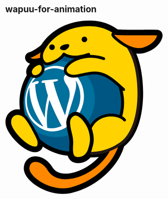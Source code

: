 # wapuu-for-animation

<svg version="1.1" xmlns="http://www.w3.org/2000/svg" xmlns:xlink="http://www.w3.org/1999/xlink" x="0px" y="0px"
	 viewBox="-267 387.8900146 60 66" enable-background="new -267 387.8900146 60 66" xml:space="preserve">
<g id="outline">
	<path id="Fill-1_1_" d="M-208.7421265,391.5451965c-0.3692322-0.0919189-0.9713593-0.136261-3.3923035-0.136261
		c-0.7817841,0-1.6704254,0.0046082-2.6151581,0.0092163c-1.0665131,0.0053406-2.2050934,0.0110168-3.3415375,0.0110168
		c-1.8269806,0-4.3853149-0.0131226-6.2059174-0.1174622c-2.9158478-2.1187439-6.2747955-3.2496033-9.9915924-3.3617249
		c-8.0545654-0.2466125-15.1860352,3.2336426-19.047699,9.216217c-1.3050842,1.240509-3.7604675,2.6197815-4.4243774,2.7670288
		c-1.1130066,0.2473145-1.8340759,1.2217102-1.7137146,2.3163757c0.0866089,0.7891846,0.6479187,1.6759033,1.9004517,2.0882263
		c-0.1445007,0.1419373-0.2822266,0.2909851-0.4104004,0.445343c-0.848877,1.0222778-1.2039185,2.1843872-0.9997559,3.2726746
		c0.0411682,0.2182312,0.0983276,0.4268494,0.1711121,0.6252136c-1.8362122,3.1239929-2.8022461,6.6702576-2.8022461,10.3162231
		c0,0.9208069,0.0621338,1.8370056,0.1853333,2.7443237c-0.2890015-0.0500183-0.5794067-0.0755615-0.8698425-0.0755615
		c-1.3966675,0-2.6914673,0.6053467-3.5513611,1.6606445c-0.949707,1.1659851-1.2827148,2.7258606-0.9376221,4.3921814
		c0.7026062,3.394043,5.8469849,9.1158142,9.9490051,10.1001282c0.4040222,0.0965271,0.789917,0.1458435,1.1467285,0.1458435
		c1.0973969,0,2.0037994-0.4623718,2.5530243-1.3019104c0.1743164-0.2668457,0.300354-0.5499878,0.3876953-0.8395386
		c2.799408,1.9295959,6.0355072,3.1246948,9.4636688,3.4717407c0.7427216,2.4221191,2.7369232,2.8259277,3.9812927,2.8259277
		c1.8759766,0,3.4966888-0.7621765,4.6523132-2.1673584c0.1043701,0.0014343,0.2091064,0.0025024,0.314209,0.0025024
		c0.7931213,0,1.7786865-0.0542908,2.9062653-0.2281799c-3.6092377,4.0480042-8.8231964,6.377533-12.6624908,6.3782349h-0.0010681
		c-1.6182251,0-3.7920685-0.4126892-4.9601135-2.3763428c-1.5454407-2.5981445-4.0228424-4.2123108-6.4647369-4.2123108
		c-2.5650787,0-4.3473358,1.8100281-4.4343109,4.5036316c-0.0472107,1.4580078,0.7171631,3.0437927,2.2107544,4.5852051
		c2.512558,2.5935364,7.3846283,5.2104492,12.6063995,5.2104492c1.1538544,0,2.2846222-0.1291504,3.3607178-0.3839111
		c9.2534943-2.1904297,17.5444946-9.5952148,19.9562073-17.7394714c8.832428-6.7440491,8.132309-25.2843933,5.2054443-33.5510559
		c-0.2030792-0.5737915-0.4224854-1.1358337-0.6578674-1.6844177c0.3560944,0.0411682,0.7082825,0.0617371,1.0547943,0.0617371
		c0.8091125,0,1.5972748-0.1135559,2.3432007-0.3370972c4.5908813-1.3764343,6.6649628-4.7825317,6.6216431-6.6514587
		C-207.2787018,392.5447693-207.8623657,391.7651978-208.7421265,391.5451965"/>
</g>
<g id="tail">
	<path id="Fill-14_5_" d="M-221.125,422.9675293l-4.78125,1.15625c0,0,0.40625,7.5625-2.9145813,13.9169922
		c-3.3305359,5.1728516-9.5957336,9.0238953-15.0674591,9.1278687c-1.9622345,0.042572-4.6217651-0.4346619-6.085556-2.8947754
		c-1.7776337-2.9880981-4.615036-4.0614624-6.497406-3.5757141c-1.482605,0.3814697-2.3648376,1.6056519-2.4212952,3.3571472
		c-0.0472107,1.4590759,1.0498352,3.2141113,3.0092316,4.8147888c2.5760956,2.1045532,6.6383514,3.8769836,10.7801208,3.8769836
		c1.0281677,0,2.0616608-0.1092834,3.0784607-0.349884c9.03302-2.1386108,17.1017761-9.4145813,19.2738495-17.3459167
		C-220.9375,428.4362793-221.125,422.9675293-221.125,422.9675293z M-224.1482849,435.9553833
		c-2.5157471,7.1081238-9.9003601,13.4597473-18.1221313,15.4056702l0,0
		c-4.7559814,1.1262817-9.9259186-0.8530273-12.9386902-3.3148804c-1.6757507-1.368988-2.6549072-2.8479309-2.6190491-3.9564514
		c0.0408325-1.2635803,0.6170349-2.1017151,1.622467-2.3607483c1.5003662-0.3860779,3.8066406,0.5510559,5.3165741,3.0892334
		c1.3459167,2.262085,3.8233185,3.4671021,7.0210724,3.4146118c6.1909943-0.1174622,13.3263855-4.7328491,16.6111145-10.739563"/>
	<path id="Fill-10_3_" fill="#FF8800" d="M-224.1482849,435.9553833
		c-2.5157471,7.1081238-9.9003601,13.4597473-18.1221313,15.4056702c-4.7559814,1.1262817-9.9259186-0.8530273-12.9386902-3.3148804
		c-1.6757507-1.368988-2.6549072-2.8479309-2.6190491-3.9564514c0.0408325-1.2635803,0.6170349-2.1017151,1.622467-2.3607483
		c1.5003662-0.3860779,3.8066406,0.5510559,5.3165741,3.0892334c1.3459167,2.262085,3.8233185,3.4671021,7.0210724,3.4146118
		c6.1909943-0.1174622,13.3263855-4.7328491,16.6111145-10.739563c2.8819275-6.5257263,2.5381775-12.6507263,2.5381775-12.6507263
		l2.5-0.625C-222.21875,424.2175293-222.2965698,430.6932678-224.1482849,435.9553833"/>
	<path id="Fill-10_2_" fill="#FF8800" d="M-224.1482849,435.9553833"/>
</g>
<g id="body">
	<g id="Fill-13_6_">
		<path fill="#FFD200" d="M-234.3984375,438.3952637c-0.8935547-0.0419922-2.0317383-0.4863281-3.6079102-1.0996094
			c-1.6806641-0.6552734-3.7724609-1.4707031-6.3154297-2.0898438c-1.909668-0.4648438-4.1826172-0.7011719-6.7563477-0.7011719
			c-2.128418,0-3.6772461,0.1699219-3.6923828,0.171875l-0.3476562,0.0390625l-6.0356445-9.2753906l0.1484375-0.2919922
			c1.4902344-2.9287109,4.1333008-4.4760742,7.6425781-4.4760742c2.1713867,0,4.1162109,0.5834961,5.0576172,0.9199219
			c0.0825195-0.5419922,0.1333008-1.6513672-0.2114258-3.6640625c-3.6948242-2.5405273-8.5864258-8.4697266-8.7963867-8.7255859
			l-0.3344727-0.4072266l4.6704102-4.4448242l0.3916016,0.4179688c0.0058594,0.0063477,0.4541016,0.4794922,1.5678711,1.3359375
			c-0.3188477-0.824707-0.65625-1.5356445-0.8061523-1.8413086c-0.4897461-0.2836914-1.0410156-0.8476562-1.2998047-1.6987305
			c-0.3764648-1.2392578-0.0288086-2.7612305,1.0058594-4.4023438c3.4213867-5.4238281,9.7875977-8.6616211,17.0297852-8.6616211
			c0.25,0,0.5009766,0.0039062,0.7529297,0.0112305c3.0410156,0.0917969,5.8457031,0.9462891,8.3349609,2.5400391
			l0.7333984,0.4697266l-0.7265625,0.4804688c-0.0566406,0.0375977-0.0888672,0.0776367-0.109375,0.1342773
			c-0.1132812,0.3129883,0.3671875,0.9667969,1.2548828,1.7060547l0.1328125,0.112793
			c1.40625,1.1982422,2.8076172,2.140625,4.1630859,2.8007812l0.1484375,0.0722656l0.0859375,0.1401367
			c0.8798828,1.4277344,1.6289062,3.0073242,2.2255859,4.6958008c2.7626953,7.7998047,3.4648438,26.1982422-5.1015625,32.09375
			c-4.3681641,3.0058594-8.4785156,3.6376953-11.1572266,3.6376953H-234.3984375z"/>
		<path fill="#231815" d="M-235.0883942,390.0671387c0.2440033,0,0.4893951,0.0036926,0.7354889,0.0111389
			c2.9662781,0.0894165,5.6819,0.9364319,8.0474548,2.450531c-0.1547852,0.1022034-0.2669678,0.2388-0.3301697,0.4137268
			c-0.0788269,0.2182312-0.3195343,0.8821411,1.4254456,2.3348389l0.1274567,0.1085815
			c1.5781097,1.3444824,3.0099335,2.2592773,4.2830811,2.8791809c0.8470917,1.3757019,1.5784607,2.9061279,2.1738434,4.5877075
			c2.7127686,7.6609497,3.4459076,25.7020264-4.8887634,31.4376221c-4.3740692,3.0100403-8.4860077,3.5371094-10.8372345,3.5371094
			c-0.0150299,0-0.0302582,0-0.0451202-0.000061c-1.6469421-0.0774841-4.9155884-1.9849854-9.7905884-3.1724854
			c-2.335144-0.5688171-4.8757019-0.7170105-6.8892212-0.71698c-2.1900482,0-3.7566071,0.175293-3.7566071,0.175293
			L-260.5,425.4050293c1.6766663-3.2944946,4.5568695-4.1662903,7.1372833-4.1661072
			c2.902359,0.0002441,5.4252167,1.1036072,5.4252167,1.1036072s0.625-0.9375-0.0625-4.75c-3.6875-2.4375-8.875-8.75-8.875-8.75
			l3.875-3.6875c0,0,0.8125,0.875,3.0625,2.4375c-0.4375-1.75-1.4610748-3.7482605-1.4610748-3.7482605
			c-0.3962097-0.1759949-0.9436798-0.6600037-1.182251-1.4449158c-0.3276978-1.0776367-0.0014191-2.4380798,0.9426117-3.9351501
			C-248.3001404,393.1728516-242.15271,390.0670471-235.0883942,390.0671387 M-235.0883789,388.9332581h-0.0000153
			c-7.4374542-0.0000916-13.9828033,3.336731-17.5088043,8.9259644c-1.1252289,1.7843933-1.4946594,3.4683533-1.0684357,4.8699951
			c0.1195068,0.393219,0.2932587,0.7356262,0.4959564,1.0274353l-0.611969,0.5769958l-3.875,3.6875l-0.7637024,0.7267456
			l0.669342,0.8145142c0.2084961,0.2536926,4.9788818,6.0360107,8.7142029,8.6933594
			c0.1916199,1.1860046,0.2346954,2.0144348,0.2223358,2.5716553c-1.0920868-0.3345947-2.746048-0.722229-4.5481567-0.7223511
			c-3.7368927-0.0003052-6.5543976,1.6545715-8.1479034,4.785675l-0.2970581,0.5837097l0.3572388,0.5489807l5.6666565,8.7083435
			l0.3811188,0.5856934l0.694931-0.0772705c0.0151367-0.0016785,1.5382385-0.1683044,3.6309357-0.1683044
			c2.4922791,0,4.7817383,0.2367554,6.6208496,0.6847534c2.5059967,0.6104431,4.5780487,1.4178467,6.2429962,2.0665894
			c1.6264648,0.6337585,2.8016052,1.0916443,3.7626343,1.1368713l0.025116,0.0011902l0.0251465,0.000061
			c2.8079987,0.000061,7.0399628-0.6482544,11.528183-3.7368164c5.0389099-3.4675903,6.6282654-10.5256348,7.0742798-15.835968
			c0.4926147-5.865387-0.1980133-12.5046082-1.7594757-16.9142151c-0.611145-1.7261353-1.3773041-3.3423462-2.2771606-4.8037415
			l-0.172821-0.2806396l-0.2963104-0.1442871c-1.3134766-0.6395264-2.674118-1.5556335-4.0441284-2.7228394l-0.1275024-0.1086121
			c-0.6419067-0.5344543-0.90802-0.8838196-1.0160522-1.0644836l1.2658081-0.8356628l-1.4690399-0.9402771
			c-2.5772095-1.6495667-5.4789276-2.5340576-8.6245422-2.6288757c-0.2574463-0.007782-0.5142975-0.0116882-0.7696686-0.0116882
			H-235.0883789L-235.0883789,388.9332581z"/>
	</g>
</g>
<g id="WordPress-logo">
	<ellipse id="circle_2_" cx="-241.515625" cy="419.1341858" rx="19.652092" ry="19.7349644"/>
	<ellipse id="circle" fill="#005683" cx="-241.515625" cy="419.1341858" rx="18.526041" ry="18.604166"/>
	<path id="circle_1_" fill="#00709C" d="M-247.572998,403.1341553c-1.5612183,0-3.0625,0.25-4.4728394,0.7023926
		c-4.828064,3.3579712-7.9958496,8.9533691-7.9958496,15.2976074c0,3.2617188,0.8411255,6.3238525,2.3094482,8.9892578
		c2.6282959,2.5429077,6.2073364,4.1149292,10.1592407,4.1149292c8.0618286,0,14.59729-6.5151978,14.59729-14.552063
		C-232.975708,409.649353-239.5111694,403.1341553-247.572998,403.1341553z"/>
	<path id="Fill-5_1_" fill="#FFFFFF" d="M-248.785202,428.8628845c-0.8062744,0.0521545-1.4623718,0.0056763-2.2636719-0.1604004
		c-0.2417755-2.4082947-0.3976288-5.416626,0.8162079-10.6604309c2.2050934,5.7079468,4.6338501,9.8936157,4.6512451,9.916687
		C-245.9943237,428.1556702-247.250412,428.7546387-248.785202,428.8628845 M-252.4832001,428.2546692
		c-6.3092194-2.8656616-7.4673309-9.6586914-5.350296-14.88797
		C-257.7528992,418.541687-256.302948,422.5765381-252.4832001,428.2546692 M-243.9433136,426.9772644
		c1.000824-4.3109436,2.664505-8.4320374,3.6433105-12.7493591c0.1888733-0.8345947,0.3525543-2.1333008,0.0582275-3.5813904
		C-237.3259125,415.1990967-237.6607056,422.2703247-243.9433136,426.9772644 M-256.9462585,411.631897
		c2.8480377-4.3811951,8.2945404-7.9444885,14.2725372-3.5686035c-0.0401306-0.00177-3.8321991,0.1720886-1.0760956,4.2470703
		c1.4897003,2.2021179,1.5844879,3.9688721,0.4061432,7.561615c-0.4253235,1.7713318-0.5538483,2.3060913-0.9337311,4.1299438
		c-1.8188019-4.344635-3.3031921-8.043457-4.4754944-12.773468c1.0306549-0.1511536,2.198349-0.3225403,1.5983429-0.9853821
		c-0.0756226-0.0834045-5.5047302,0.454895-5.5565643,0.4637756c-0.4168091,0.0709534-0.4899445,0.5613403-0.4906616,0.5659485
		c-0.0433044,0.387146,0.0269928,0.3832397,1.2032013,0.3122559c0.3099365,1.6698914,0.4512482,2.4324341,1.2181091,4.869812
		c-0.5534973,2.300415-1.1265106,4.6792603-1.2049713,8.362854c-2.4738464-4.9212646-3.4640198-8.3394165-3.6528931-12.6123962
		c0.35112-0.2132568,0.8201141-0.1295166,1.1304016-0.4470825c0.2116089-0.2168274,0.3145599-0.70578,0.0507812-0.7625732
		C-255.3926697,410.7941284-256.1066284,411.456604-256.9462585,411.631897 M-248.350296,405.1564636
		c-9.3592987,0.7721252-15.4366913,14.8680725-7.1591644,22.2448425
		c8.3893433,7.4757385,18.7540741-2.1836853,18.3962097-11.1462097
		C-237.3912354,409.3066406-243.1476898,404.9066467-248.350296,405.1564636"/>
</g>
<g id="leg-left">
	<g id="Fill-13_2_">
		<path fill="#FFD200" d="M-220.7868347,431.5887146c-0.7752991,1.065033-1.6798401,1.9806519-2.7277222,2.7017822
			c-4.4020081,3.0292358-8.5388184,3.5437622-10.88237,3.5370178c-0.5531769-0.1087341-0.9468231-0.2037354-1.0093231-1.3287354
			c-0.0576172-1.0372009-0.0625-4.9375,1.236908-7.6504517c1.7403564-3.45578,4.8113556-4.2626953,6.4966736-4.4333496
			c2.3144379-0.2331238,4.6572876,0.4602051,5.5771637,1.6499939
			C-220.96875,427.2487793-219.8125,429.8112793-220.7868347,431.5887146z"/>
	</g>
	<path id="Fill-14_4_" d="M-223.5720673,423.8518372c-1.2269897-0.4541931-2.7156219-0.647583-4.2074585-0.4960632
		c-2.9460297,0.2984314-5.4234314,1.8448181-6.9308929,4.2835999c0,0-0.3208313,0.4531555-0.5083313,0.7969055
		s0.6300507,1.0115967,1.049408,0.4120483c1.7403564-3.45578,4.8113556-4.2626953,6.4966736-4.4333496
		c2.3144379-0.2331238,4.6572876,0.4602051,5.5771637,1.6499939c0.1792908,0.2327576,0.5147858,0.2753601,0.7469788,0.095459
		c0.2325592-0.1791992,0.2755127-0.5138245,0.0955048-0.7462463c-0.3301697-0.4272156-0.7910004-0.7998047-1.3395233-1.1099243
		C-222.5925446,424.3042603-223.3941345,423.8924255-223.5720673,423.8518372z"/>
</g>
<g id="sole-right">
	<path id="Fill-8_1_" fill="#FFD200" d="M-264.198822,424.6708069c-0.5378723,0.6603699-0.7167969,1.589325-0.5041504,2.6165771
		c0.542511,2.6208496,5.2033386,7.7039185,8.36026,8.4611206c0.2410583,0.0578613,0.4597473,0.0873108,0.6496887,0.0873108
		c0.4920807,0,0.6752777-0.192688,0.7704163-0.3377991c0.3848572-0.5886841,0.1665192-1.8689575-0.1388092-2.5665588
		c-0.8740845-1.9966736-3.6440277-7.2312622-5.0438995-8.3078308c-0.7047424-0.5422058-1.4634399-0.8285522-2.194458-0.8285522
		C-263.0641479,423.7950745-263.7390442,424.1062622-264.198822,424.6708069"/>
	<path id="Fill-18_1_" d="M-255.6930237,436.9003296L-255.6930237,436.9003296c-0.2733612,0-0.5755005-0.039032-0.8982239-0.116394
		c-3.6017761-0.8643799-8.5313416-6.2696533-9.1547852-9.2807922c-0.2786865-1.3466187-0.0227356-2.5914001,0.7207031-3.5040588
		c0.6571655-0.8061829,1.6505432-1.2685242,2.7255554-1.2685242c0.9678345,0,1.9512634,0.3629761,2.8441467,1.0495911
		c1.7535095,1.348053,4.7279358,7.2578735,5.3698273,8.7240906c0.266983,0.6099548,0.7970428,2.440918,0.0543213,3.576416
		C-254.2760925,436.4546509-254.7631989,436.9003296-255.6930237,436.9003296L-255.6930237,436.9003296z M-262.2997742,423.7950745
		c-0.7643738,0-1.43927,0.3111877-1.8990479,0.8757324c-0.5378723,0.6603699-0.7167969,1.589325-0.5041504,2.6165771
		c0.542511,2.6208496,5.2033386,7.7039185,8.36026,8.4611206c0.2410583,0.0578613,0.4597473,0.0873108,0.6496887,0.0873108
		c0.4920807,0,0.6752777-0.192688,0.7704163-0.3377991c0.3848572-0.5886841,0.1665192-1.8689575-0.1388092-2.5665588
		c-0.8740845-1.9966736-3.6440277-7.2312622-5.0438995-8.3078308
		C-260.8100586,424.0814209-261.5687561,423.7950745-262.2997742,423.7950745L-262.2997742,423.7950745z"/>
</g>
<g id="sole-left">
	<path id="Fill-6_1_" fill="#FFD200" d="M-235.1872253,430.4170532c-0.0056763-0.0223389-0.0106506-0.0439758-0.0163269-0.0667114
		c-0.050766-0.20224-0.1068573-0.4105225-0.1700592-0.6269836c-0.5272217-1.8976746-3.0344391-5.6717529-4.9494629-5.6717529
		c-0.2943268,0-0.5687561,0.0876465-0.8389435,0.2675476c-1.6768036,1.1177368-1.3384552,3.1396179-0.6301727,6.0964966
		c0.1750336,0.7313232,0.3560944,1.4878235,0.4647369,2.1939697c0.1416626,0.9186707,0.1072235,1.9452209,0.0742035,2.9373474
		c-0.0511322,1.5407104-0.1040344,3.1343079,0.5605927,3.8208923c0.2907715,0.3005676,0.7437744,0.4467468,1.3853149,0.4467468
		c0.1856842,0,0.3603668-0.0138245,0.5293579-0.0351257c0.0514832-0.0063782,0.1001129-0.0159607,0.1498108-0.0241089
		c0.1178741-0.019165,0.231842-0.0426025,0.3415527-0.0709839c0.0486298-0.0127869,0.0972748-0.0259094,0.1444855-0.0404358
		c0.1143188-0.03479,0.2236786-0.0748901,0.3287659-0.1192322c0.0308838-0.0127869,0.0635529-0.0241394,0.0937195-0.0376282
		c0.1349182-0.0613708,0.263443-0.1291504,0.38414-0.2036743c0.0117188-0.0074463,0.0223694-0.0159607,0.0340881-0.023407
		c0.1068726-0.0681458,0.2077026-0.1405334,0.3031921-0.2168274c0.0280457-0.0223389,0.0546875-0.0454102,0.082016-0.0684814
		c0.0784607-0.0663452,0.1533661-0.1351929,0.2243805-0.2058105c0.0237885-0.0237732,0.0482788-0.0475464,0.0713654-0.0716553
		c0.0795135-0.0837402,0.1547852-0.1696167,0.2250824-0.256897c0.0081635-0.0103149,0.017395-0.0198975,0.0252075-0.0301819
		c0.0784607-0.0993347,0.150528-0.20047,0.2176361-0.3019714c0.015976-0.0237732,0.0298157-0.0478821,0.0447235-0.0713196
		c0.0475769-0.0752258,0.0930176-0.1504517,0.1349182-0.2249756c0.0202332-0.0358276,0.0394135-0.0709534,0.0582275-0.1064453
		c0.0326538-0.0617371,0.0635529-0.1227722,0.0926666-0.1834412c0.0180969-0.0379639,0.0372772-0.0762939,0.054306-0.1138916
		c0.0241547-0.052887,0.045105-0.1036377,0.0664062-0.1547241c0.0447235-0.1068115,0.0848389-0.2100525,0.1182251-0.3051453
		c0.002121-0.0053406,0.0042572-0.0110168,0.0060272-0.0159912c0.0234375-0.0681152,0.0447388-0.1326904,0.0632019-0.1926575
		c0.0805817-0.2622375,0.117157-0.4460449,0.1224823-0.4769287c0.0053253-0.0304871,0.0127716-0.062439,0.0223694-0.0915222
		c0.5321808-1.6837158,0.7459106-3.099884,0.3124237-5.1845703
		C-235.0949097,430.802063-235.1389313,430.6118774-235.1872253,430.4170532"/>
	<path id="Fill-14_3_" d="M-234.7104187,427.6393738c-1.1069794-2.1627197-3.2524261-5.0071106-5.6126556-5.0071106
		c-0.5755005,0-1.1229553,0.1703186-1.6263885,0.5059814c-2.6268616,1.7500916-1.8813019,4.8619995-1.2241516,7.6073914
		c0.1764526,0.7362976,0.3429565,1.4317932,0.4427185,2.0800781c0.1210785,0.7877502,0.0891266,1.7468567,0.0585938,2.6740723
		c-0.0610657,1.8366394-0.1242676,3.7353821,0.9589233,4.8548889c0.5644989,0.5833435,1.3739624,0.879303,2.4060364,0.879303
		c2.1344452,0,3.5144348-1.1113586,4.3416595-2.3536682c0.309433-0.6315308,0.5687561-1.0527954,0.5687561-1.0527954
		c0.1966858-0.4605713,0.3280487-0.90271,0.3958588-1.2734985c0.6898193-2.197876,0.9056854-4.0941467-0.0067444-7.219574
		c-0.0401154-0.1444092-0.0951538-0.3086853-0.1615295-0.4861145
		C-234.4375,428.2175293-234.7104187,427.6393738-234.7104187,427.6393738z M-235.368988,436.1711426
		c-0.0095978,0.0290833-0.0170441,0.0610352-0.0223694,0.0915222c-0.0259247,0.1447754-0.6695862,3.5519409-3.9159851,3.5519409
		c-0.6415405,0-1.0945435-0.1461792-1.3853149-0.4467468c-0.6646271-0.6865845-0.6117249-2.2801819-0.5605927-3.8208923
		c0.03302-0.9921265,0.0674591-2.0186768-0.0742035-2.9373474c-0.1086426-0.7061462-0.2897034-1.4626465-0.4647369-2.1939697
		c-0.7082825-2.9568787-1.0466309-4.9787598,0.6301727-6.0964966c0.2701874-0.1799011,0.5446167-0.2675476,0.8389435-0.2675476
		c1.9150238,0,4.4222412,3.7740784,4.9494629,5.6717529C-234.5495911,432.5471497-234.7359772,434.1677246-235.368988,436.1711426
		L-235.368988,436.1711426z"/>
</g>
<g id="ear-right">
	<path id="Fill-14_2_" d="M-250.953125,400.6237793c0.703125-1.390625,0.734375-2.1875,0.78125-2.953125
		s-0.5-0.953125-0.828125-0.734375s-0.9528809,0.6299744-1.9530029,1.4009094
		c-1.0001221,0.7709656-3.6662903,2.4327393-4.5762329,2.6353455c-0.4214172,0.0933228-0.7391663,0.3761292-0.8513489,0.7558289
		c-0.112915,0.3842773,0.0085144,0.8047791,0.3241272,1.1244812c0.2893677,0.2916565,0.8914795,0.6564331,2.0960999,0.6564331
		c0.647934,0,1.4730225-0.1078491,2.514679-0.3867493C-252.5476074,402.8087769-251.65625,402.0144043-250.953125,400.6237793z
		 M-253.7314758,402.0963135L-253.7314758,402.0963135c-2.3822632,0.6362305-3.2620239,0.2264099-3.4778748,0.0805664
		c-0.1178589-0.0794983-0.1494751-0.1390991-0.1544495-0.1373291c0.0003662,0,0.015625-0.0170288,0.0653381-0.0280457
		c0.7991638-0.1773987,2.3691101-1.0066528,3.7611847-1.9743042"/>
	<path id="Fill-11_2_" fill="#FF8800" d="M-257.2984619,402.0115051c-0.0497131,0.0110168-0.0649719,0.0280457-0.0653381,0.0280457
		c0.0049744-0.00177,0.0365906,0.0578308,0.1544495,0.1373291c0.2158508,0.1458435,1.0956116,0.5556641,3.4778748-0.0805664
		c1.2627258-0.5350342,2.2506714-2.3071289,2.497406-3.108551c0.2920837-0.9487-0.1096802-0.5202332-0.5784302-0.1452332
		s-1.7247772,1.1946716-1.7247772,1.1946716C-254.9293518,401.0048523-256.4992981,401.8341064-257.2984619,402.0115051"/>
</g>
<g id="hand-right">
	<path id="Fill-9_1_" fill="#FFD200" d="M-256.8901672,407.6630249c0.1629333,0.8679504,0.7391663,1.0503235,1.1939545,1.0503235
		c0.5978699,0,1.2749176-0.3197021,1.8110046-0.8558655c0.5982208-0.5979004,0.8666229-1.3867188,0.717865-2.1109314
		c-0.0923004-0.449585-0.3379822-0.7941284-0.6571503-0.9215088c-0.0521851-0.0209351-0.1239014-0.0319519-0.2077026-0.0319519
		c-0.5733643,0-1.620697,0.5159302-2.3130188,1.349823C-256.5979919,406.4477234-257.0055542,407.0502319-256.8901672,407.6630249"
		/>
	<path id="Fill-12_1_" d="M-255.6962128,409.7778625L-255.6962128,409.7778625
		c-1.1602325,0-2.0190582-0.7352295-2.2412872-1.9189453c-0.1445007-0.7707214,0.1299133-1.6216125,0.772522-2.395874
		c0.8346863-1.0049133,2.1521912-1.7344666,3.132782-1.7344666c0.2208405,0,0.4239197,0.0361938,0.6031952,0.1078796
		c0.6521912,0.2608032,1.1399994,0.8948975,1.3047333,1.6961365c0.2211914,1.0755005-0.1555023,2.2262573-1.0079193,3.0778503
		C-253.8742065,409.352417-254.8089905,409.7778625-255.6962128,409.7778625L-255.6962128,409.7778625z M-254.032196,404.7930908
		c-0.5733643,0-1.620697,0.5159302-2.3130188,1.349823c-0.2527771,0.3048096-0.6603394,0.9073181-0.5449524,1.5201111
		c0.1629333,0.8679504,0.7391663,1.0503235,1.1939545,1.0503235c0.5978699,0,1.2749176-0.3197021,1.8110046-0.8558655
		c0.5982208-0.5979004,0.8666229-1.3867188,0.717865-2.1109314c-0.0923004-0.449585-0.3379822-0.7941284-0.6571503-0.9215088
		C-253.8766785,404.8041077-253.9483948,404.7930908-254.032196,404.7930908L-254.032196,404.7930908z"/>
</g>
<g id="face">
	<path id="Fill-13_7_" fill="#FFD200" d="M-223.8541718,394.5716858c0,0-0.6458282-0.8333435-2.4512787-2.0428772
		c-2.3655548-1.5140991-5.0811768-2.361084-8.0474548-2.450531c-7.3714752-0.223175-13.8319397,2.9118042-17.2853241,8.3859253
		c-0.9440155,1.4970703-1.2702942,2.8575134-0.9425964,3.9351501c0.2385712,0.7849121,1.2471161,1.7984009,1.6433258,1.9744263
		c0.6710052,0.2987671,4.5095215-1.2144775,5.75-3.46875c0.0706482-0.1274109,0.1899414-0.2210693,0.3308868-0.2579956
		c0.1416626-0.0368958,0.2911224-0.0148926,0.4150238,0.0614014c2.912674,1.7912292,5.9103394,1.4465942,9.0978394,0.7278442
		s6.03125-1,8.875-3.09375S-223.8450012,394.5810852-223.8541718,394.5716858z"/>
	<path id="Fill-13_5_" d="M-223.0027466,393.9118347c-0.0770569-0.0994263-0.8074799-1.0079346-2.7031708-2.2779236
		c-2.5872955-1.656311-5.4792938-2.5377808-8.6145172-2.6322937c-0.2568817-0.007782-0.5131836-0.0116577-0.7679749-0.0116577l0,0
		c-7.417923,0-13.945343,3.3269348-17.4608459,8.8995056c-1.1161804,1.7700806-1.4834137,3.4378967-1.0621338,4.8232727
		c0.3438721,1.1312866,1.1426544,1.8348083,1.775528,2.1159363c0.1977386,0.0880432,0.4224243,0.1309814,0.6861115,0.1309814
		c1.3315277,0,4.9857178-1.3352966,6.5796661-3.5643921c1.2127686,0.6428833,2.5368958,0.9562988,4.0309448,0.9562988
		c1.8782806,0,5.0078888-0.9152832,5.5078888-1.1027832s0.3206787-1.2140503-0.4375-0.96875
		c-1.6067657,0.5137939-3.3295593,0.9943848-5.0703888,0.9943848c-1.3356323,0-2.6683044-0.2857056-3.9328156-1.0633545
		c-0.0845947-0.0520935-0.1811066-0.0788574-0.2789307-0.0788574c-0.0454407,0-0.0911713,0.0057678-0.1360931,0.0174866
		c-0.1409454,0.0368958-0.2602386,0.1305847-0.3309021,0.2579651c-1.1337891,2.0604248-4.7977142,3.4748535-5.9318695,3.4748535
		c-0.10672,0-0.1911163-0.0125427-0.2488251-0.0382385c-0.396225-0.1759949-0.9436646-0.6600037-1.182251-1.4449158
		c-0.3276978-1.0776367-0.0014191-2.4380798,0.9425964-3.9351501c3.3380737-5.2913513,9.4854889-8.3970642,16.5498199-8.3970642
		c0.243988,0,0.4894104,0.0036926,0.7355194,0.0111694c2.9662628,0.0894165,5.6818848,0.9364014,8.0474396,2.4505005
		c1.8054504,1.2095337,2.4512939,2.0428772,2.4512939,2.0428772
		C-223.25,395.1862793-222.4742584,394.5436707-223.0027466,393.9118347z"/>
</g>
<g id="eye-left">
	<path id="Fill-17_1_" d="M-235.8752747,395.1052856c0,0.5879822-0.4767914,1.0645142-1.0650787,1.0645142
		s-1.065094-0.476532-1.065094-1.0645142c0-0.5879517,0.4768066-1.0645142,1.065094-1.0645142
		S-235.8752747,394.517334-235.8752747,395.1052856"/>
</g>
<g id="eye-right">
	<path id="Fill-16_1_" d="M-248.183075,398.0621643c0,0.5879517-0.4768066,1.0645142-1.065094,1.0645142
		c-0.5879211,0-1.065094-0.4765625-1.065094-1.0645142c0-0.5879822,0.4771729-1.0645142,1.065094-1.0645142
		C-248.6598816,396.9976501-248.183075,397.4741821-248.183075,398.0621643"/>
</g>
<g id="nose">
	<path id="Fill-15_1_" d="M-245.697876,397.5888062c-0.8467407,0.6347961-0.5914764,1.4197083,0.3550415,1.5378723
		c0.9468536,0.1181641,1.0207062,0.1809692,1.8937225-0.4733582c0.9465027-0.7096863,1.065094-1.8927002,0-1.7742004
		C-244.5142059,396.9976501-245.2242584,397.2339783-245.697876,397.5888062"/>
</g>
<g id="hand-left_1_">
	<path id="Fill-13_3_" fill="#FFD200" d="M-251.6382294,398.4642029"/>
	<path id="Fill-13_4_" fill="#FFD200" stroke="#FFD200" stroke-miterlimit="10" d="M-222.890625,407.5456543
		c-1.859375-2.625-4.4375-3.9375-6.907959-4.6122742c-4.08284-1.61026-9.6120605-0.8214417-12.5886383,1.7969055
		c-1.0207062,0.8977356-1.4641418,1.7649841-1.2482758,2.4416504c0.2218933,0.6954956,1.1272125,1.2426453,2.2537231,1.3608093
		c0.8467407,0.0879822,2.1351471-0.1969299,3.5002441-0.4999695c2.1035461-0.4666138,4.4886322-0.9956665,6.6113586-0.5563965
		c3.4402313,0.7114563,5.7227173,2.7741394,9.1771545,5.8963623l0.4210663,0.3804016
		C-220.0001526,414.6481323-221.03125,410.1706543-222.890625,407.5456543z"/>
	<path id="Fill-13_1_" d="M-221.6719513,413.7531128l-0.4210663-0.3803711
		c-3.4544373-3.1222229-5.7369232-5.184906-9.1771545-5.8963623c-0.5602264-0.1159363-1.1385193-0.1644287-1.7252808-0.1643982
		c-1.6365662,0.0000305-3.3377075,0.3773193-4.8860931,0.7207947c-1.1938629,0.2650146-2.328949,0.5161743-3.1613617,0.5161743
		c-0.1193848,0-0.232666-0.0051575-0.3388672-0.0162048c-1.1265106-0.1181641-2.0318451-0.6653137-2.2537231-1.3608093
		c-0.2158661-0.6766663,0.2275696-1.5438843,1.2482758-2.4416504c1.9344788-1.7016602,4.9463501-2.6305847,7.9394379-2.6304321
		c1.6123505,0.0000916,3.2198029,0.2697754,4.6492004,0.8335266c0.736084,0.2528992,1.0482178-0.7607727,0.3504944-1.0195618
		c-1.4967346-0.5830078-3.2243042-0.8910522-4.999649-0.8911438h0.0000153l0,0h-0.0000153
		c-3.353241-0.0001831-6.5872345,1.0834961-8.6509399,2.8988342c-1.7454376,1.5351868-1.8134003,2.7929688-1.5630493,3.5777893
		c0.3554382,1.1140442,1.5987701,1.9401855,3.1675873,2.1047363c0.1421051,0.0147705,0.2926025,0.0220947,0.4512329,0.0220947
		c0.9542084,0,2.1396942-0.2631836,3.3947906-0.5417786c1.5406952-0.3417664,3.1340027-0.6951904,4.6526794-0.6951904
		c0.5521393,0,1.0450745,0.0464478,1.5069733,0.1420288c3.1539764,0.6522827,5.2314148,2.5299072,8.673172,5.640686
		l0.4212646,0.3805542C-221.796875,415.0300293-221.171875,414.2331543-221.6719513,413.7531128z"/>
</g>
<g id="ear-left">
	<path id="Fill-14_1_" d="M-219.1941986,398.9286804c1.1865082,0.3977661,2.1859131,0.526947,2.9719543,0.526947h0.0007019
		c0.7054443,0,1.3906555-0.0986633,2.0378723-0.2923889c4.1545563-1.2458496,5.8927765-4.315918,5.8629608-5.6071777
		c-0.0117188-0.5088501-0.2662659-0.8746643-0.6798859-0.9779358l0,0c-0.2574005-0.0645752-0.8705292-0.1043091-3.1256714-0.1043091
		c-0.782486,0-1.6725464,0.0042419-2.6194153,0.0092163c-1.0732574,0.0053101-2.2189331,0.0109863-3.3631897,0.0109863
		c-1.9604797,0-4.7087555-0.0152588-6.5666351-0.1383667c-0.7380066-0.0806274-1.2932434-0.0131226-1.6299438,0.1731567
		c-0.1547852,0.1022034-0.2669678,0.2388-0.3301697,0.4137268c-0.0788269,0.2182312-0.319519,0.8821411,1.4254456,2.3348389
		l0.1274567,0.1085815c1.5781097,1.3444824,3.0099335,2.2592773,4.2830658,2.8791809
		C-219.5625,398.8737793-219.1941986,398.9286804-219.1941986,398.9286804z M-209.6669769,394.5077515
		c-0.6269836,1.2465515-2.2235565,2.8564453-4.8227234,3.6356812c-0.5478058,0.1642761-1.1300659,0.2476501-1.731842,0.2476501
		h-0.0007019c-1.6846161-0.0003357-4.4694672-0.6624756-8.1692352-3.8152161l-0.1370392-0.1160278
		c-0.5438995-0.453125-0.8843842-0.8501892-1.0231934-1.0769348c0.0937195-0.0078125,0.2385712-0.0078125,0.4026031,0.0053101
		c1.8834229,0.1525879,4.9199982,0.1703491,7.0402374,0.1703491c1.1456757,0,2.2938385-0.0057068,3.368515-0.0110168
		c0.9447327-0.0049744,1.8330231-0.0092163,2.61409-0.0092163c1.4676819,0,2.3872223,0.0180969,2.7408295,0.0539246
		C-209.385437,393.7359619-209.4330139,394.0418396-209.6669769,394.5077515L-209.6669769,394.5077515z"/>
	<path id="Fill-7_1_" fill="#FF8800" d="M-218.1088715,393.5585632c-2.1202393,0-5.1568146-0.0177612-7.0402374-0.1703491
		c-0.164032-0.0131226-0.3088837-0.0131226-0.4026031-0.0053101c0.1388092,0.2267456,0.4792938,0.6238098,1.0231934,1.0769348
		l0.1370392,0.1160278c3.6997681,3.1527405,6.4846191,3.8148804,8.1692352,3.8152161h0.0007019
		c0.6017761,0,1.1840363-0.083374,1.731842-0.2476501c2.5991669-0.7792358,4.1957397-2.3891296,4.8227234-3.6356812
		c0.233963-0.4659119,0.2815399-0.7717896,0.2815399-0.9154968c-0.3536072-0.0358276-1.2731476-0.0539246-2.7408295-0.0539246
		c-0.7810669,0-1.6693573,0.0042419-2.61409,0.0092163C-215.815033,393.5528564-216.9631958,393.5585632-218.1088715,393.5585632"/>
</g>
</svg>
